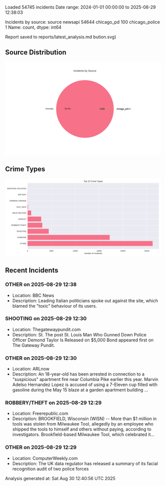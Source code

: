 
Loaded 54745 incidents
Date range: 2024-01-01 00:00:00 to 2025-08-29 12:38:03

Incidents by source:
source
newsapi           54644
chicago_pd          100
chicago_police        1
Name: count, dtype: int64

Report saved to reports/latest_analysis.md
bution.svg)

## Source Distribution
![Source Distribution](images/source_distribution.svg)

## Crime Types
![Crime Types](images/crime_types.svg)

## Recent Incidents

### OTHER on 2025-08-29 12:38
- Location: BBC News
- Description: Leading Italian politicians spoke out against the site, which blamed the "toxic" behaviour of its users.


### SHOOTING on 2025-08-29 12:30
- Location: Thegatewaypundit.com
- Description: St.
The post St. Louis Man Who Gunned Down Police Officer Demond Taylor Is Released on $5,000 Bond appeared first on The Gateway Pundit.


### OTHER on 2025-08-29 12:30
- Location: ARLnow
- Description: An 18-year-old has been arrested in connection to a "suspicious" apartment fire near Columbia Pike earlier this year. Marvin Adelso Hernandez Lopez is accused of using a 7-Eleven cup filled with gasoline during the May 15 blaze at a garden apartment building …


### ROBBERY/THEFT on 2025-08-29 12:29
- Location: Freerepublic.com
- Description: BROOKFIELD, Wisconsin (WISN) -- More than $1 million in tools was stolen from Milwaukee Tool, allegedly by an employee who shipped the tools to himself and others without paying, according to investigators. Brookfield-based Milwaukee Tool, which celebrated it…


### OTHER on 2025-08-29 12:29
- Location: ComputerWeekly.com
- Description: The UK data regulator has released a summary of its facial recognition audit of two police forces

Analysis generated at: Sat Aug 30 12:40:56 UTC 2025
